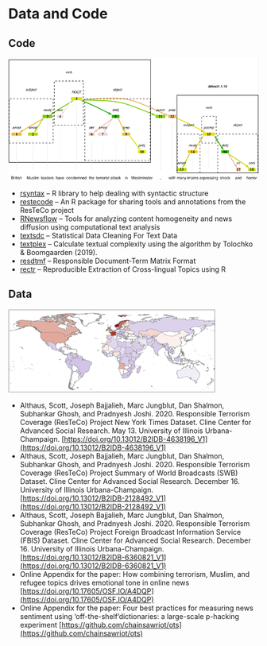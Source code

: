 # Data and Code

## Code

![Syntactic analysis](assets/code.png)

- [rsyntax](https://github.com/vanatteveldt/rsyntax) – R library to help dealing with syntactic structure
- [restecode](https://github.com/kasperwelbers/restecode) – An R package for sharing tools and annotations from the ResTeCo project
- [RNewsflow](https://github.com/kasperwelbers/RNewsflow) – Tools for analyzing content homogeneity and news diffusion using computational text analysis
- [textsdc](https://github.com/chainsawriot/textsdc) – Statistical Data Cleaning For Text Data
- [textplex](https://github.com/chainsawriot/textplex) – Calculate textual complexity using the algorithm by Tolochko & Boomgaarden (2019).
- [resdtmf](https://github.com/chainsawriot/resdtmf) – Responsible Document-Term Matrix Format
- [rectr](https://github.com/chainsawriot/rectr) – Reproducible Extraction of Cross-lingual Topics using R

## Data

![Map of terrorism incidents](assets/data.png)

- Althaus, Scott, Joseph Bajjalieh, Marc Jungblut, Dan Shalmon, Subhankar Ghosh, and Pradnyesh Joshi. 2020. Responsible Terrorism Coverage (ResTeCo) Project New York Times Dataset. Cline Center for Advanced Social Research. May 13. University of Illinois Urbana-Champaign. [https://doi.org/10.13012/B2IDB-4638196_V1](https://doi.org/10.13012/B2IDB-4638196_V1)
- Althaus, Scott, Joseph Bajjalieh, Marc Jungblut, Dan Shalmon, Subhankar Ghosh, and Pradnyesh Joshi. 2020. Responsible Terrorism Coverage (ResTeCo) Project Summary of World Broadcasts (SWB) Dataset. Cline Center for Advanced Social Research. December 16. University of Illinois Urbana-Champaign. [https://doi.org/10.13012/B2IDB-2128492_V1](https://doi.org/10.13012/B2IDB-2128492_V1)
- Althaus, Scott, Joseph Bajjalieh, Marc Jungblut, Dan Shalmon, Subhankar Ghosh, and Pradnyesh Joshi. 2020. Responsible Terrorism Coverage (ResTeCo) Project Foreign Broadcast Information Service (FBIS) Dataset. Cline Center for Advanced Social Research. December 16. University of Illinois Urbana-Champaign. [https://doi.org/10.13012/B2IDB-6360821_V1](https://doi.org/10.13012/B2IDB-6360821_V1)
- Online Appendix for the paper: How combining terrorism, Muslim, and refugee topics drives emotional tone in online news [https://doi.org/10.17605/OSF.IO/A4DQP](https://doi.org/10.17605/OSF.IO/A4DQP)
- Online Appendix for the paper: Four best practices for measuring news sentiment using ‘off-the-shelf’dictionaries: a large-scale p-hacking experiment [https://github.com/chainsawriot/ots](https://github.com/chainsawriot/ots)
